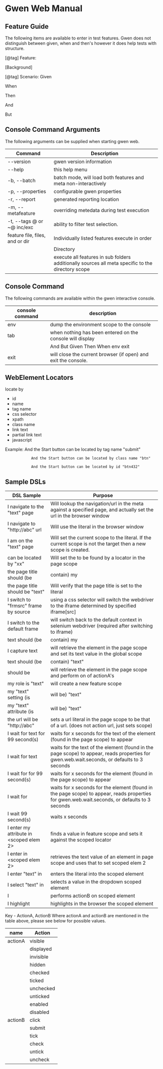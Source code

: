 Gwen Web Manual
=============================

Feature Guide 
-------------
The following items are available to enter in test features.  Gwen does not distinguish 
between given, when and then's however it does help tests with structure.

[@tag]
Feature:

[Background]

[@tag]
Scenario:
 Given <expression>
 
  When <expression>
  
  Then <expression>
  
   And <expression>
   
   But <expression>


Console Command Arguments 
-------------------------
The following arguments can be supplied when starting gwen web.

| Command      | Description	|
| ------------- |-------------|
|--version	| gwen version information |
|--help | this help menu |
| -b, --batch <dir> | batch mode, will load both features and meta non-interactively |
| -p, --properties <file> |	configurable gwen properties |
| -r, --report <dir> | generated reporting location |
| -m, --metafeature <file> | overriding metedata during test execution |
| -t, --tags @ or ~@ inc/exc | ability to filter test selection. |
| feature file, files, and or dir | Individually listed features execute in order |
|	| Directory
|   | execute all features in sub folders additionally sources all meta	specific to the directory scope |
   								
Console Command
---------------   								
The following commands are available within the gwen interactive console.

| console command | description |
| --------------- | ----------- |
| env 			  | dump the environment scope to the console |
| tab			  |	when nothing has been entered on the console will display |
| 				  | And     But     Given   Then    When    env     exit |
| exit			  |	will close the current browser (if open) and exit the console. |

WebElement Locators
-----------------
locate by
-	id
-	name
-	tag name
-	css selector
-	xpath
-	class name
-	link text
-	partial link text
-	javascript

Example:		And the Start button can be located by tag name "submit"

				And the Start button can be located by class name "btn"
				
				And the Start button can be located by id "btn432"
				


Sample DSLs
--------------------

| DSL Sample       | Purpose 	|
| ------------- |-------------|
| I navigate to the "text" page 		 					| Will lookup the navigation/url in the meta against a specified page, and actually set the url in the browser window |
| I navigate to "http://abc" url							| Will use the literal in the browser window |
| I am on the "text" page									| Will set the current scope to the literal.  If the current scope is not the target then a new scope is created. |
| <scoped elem> can be located by <locator> "xx"			| Will set the <scoped elem> to be found by a locator in the page scope |
| the page title should (be|contain) my <scoped var>		| |
| the page title should be "text"							| Will verify that the page title is set to the literal |
| I switch to "frmsrc" frame by source						| using a css selector will switch the webdriver to the iframe determined by specified iframe[src] |
| I switch to the default frame								| will switch back to the default context in selenium webdriver (required after switching to iframe) |
| <scoped elem> text should (be|contain) my <scoped var>	| |
| I capture <scoped elem> text								| will retrieve the element in the page scope and set its text value in the global scope |
| <scoped elem> text should (be|contain) "text"				| will retrieve the element in the page scope and verify its contents against the literal |
| <scoped elem> should be <actionA>							| will retrieve the element in the page scope and perform on of actionA's |
| my role is "text"											| will create a new feature scope |
| my "text" setting (is|will be) "text"						| sets sys.prop |
| my "text" attribute (is|will be) "text"					| sets a literal in the feature scope to be that of a value |
| the url will be "http://abc"								| sets a url literal in the page scope to be that of a url. (does not action url, just sets scope) |
| I wait for <scoped elem> text for 99 second(s)			| waits for x seconds for the text of the element (found in the page scope) to appear |
| I wait for <scoped elem> text								| waits for the text of the element (found in the page scope) to appear, reads properties for gwen.web.wait.seconds, or defaults to 3 seconds |
| I wait for <scoped elem> for 99 second(s)					| waits for x seconds for the element (found in the page scope) to appear |
| I wait for <scoped elem>									| waits for x seconds for the element (found in the page scope) to appear, reads properties for gwen.web.wait.seconds, or defaults to 3 seconds |
| I wait 99 second(s)										| waits x seconds |
| I enter my <scoped elem> attribute in <scoped elem 2>		| finds a value in feature scope and sets it against the scoped locator |
| I enter <scoped elem> in <scoped elem 2>					| retrieves the text value of an element in page scope and uses that to set scoped elem 2 |
| I enter "text" in <scoped elem>							| enters the literal into the scoped element |
| I select "text" in <scoped elem>							| selects a value in the dropdown scoped element |
| I <actionB> <scoped elem>									| performs actionB on scoped element |
| I highlight <scoped elem>									| highlights in the browser the scoped element |


Key - ActionA, ActionB
Where actionA and actionB are mentioned in the table above, please see below for possible values.

| name       | Action 	|
| ------------- |-------------|
| actionA | visible |
|         | displayed |
|         | invisible |
|         | hidden |
|         | checked |
|         | ticked |
|         | unchecked |
|         | unticked |
|         | enabled |
|         | disabled |
| actionB | click |
|         | submit |
|         | tick |
|         | check |
|         | untick |
|         | uncheck |
